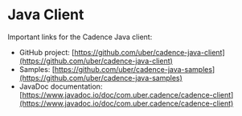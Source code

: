 # Java Client

Important links for the Cadence Java client:

- GitHub project: [https://github.com/uber/cadence-java-client](https://github.com/uber/cadence-java-client)
- Samples: [https://github.com/uber/cadence-java-samples](https://github.com/uber/cadence-java-samples)
- JavaDoc documentation: [https://www.javadoc.io/doc/com.uber.cadence/cadence-client](https://www.javadoc.io/doc/com.uber.cadence/cadence-client)
